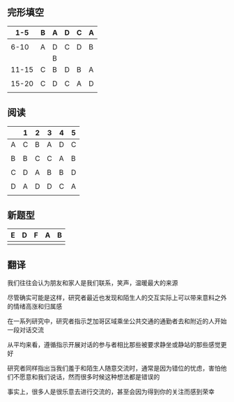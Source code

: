 ## 完形填空

| 1-5   | B    | A    | D    | C    | A    |
| ----- | ---- | ---- | ---- | ---- | ---- |
|       |      |      |      |      |      |
| 6-10  | A    | D    | C    | D    | B    |
|       |      | B    |      |      |      |
| 11-15 | C    | B    | D    | B    | A    |
|       |      |      |      |      |      |
| 15-20 | C    | D    | C    | A    | D    |
|       |      |      |      |      |      |

## 阅读

|      | 1    | 2    | 3    | 4    | 5    |
| ---- | ---- | ---- | ---- | ---- | ---- |
| A    | C    | B    | A    | D    | C    |
|      |      |      |      |      |      |
| B    | B    | C    | C    | A    | B    |
|      |      |      |      |      |      |
| C    | D    | A    | B    | B    | D    |
|      |      |      |      |      |      |
| D    | A    | D    | D    | C    | A    |
|      |      |      |      |      |      |

## 新题型

| E    | D    | F    | A    | B    |
| ---- | ---- | ---- | ---- | ---- |
|      |      |      |      |      |

## 翻译

我们往往会认为朋友和家人是我们联系，笑声，温暖最大的来源

尽管确实可能是这样，研究者最近也发现和陌生人的交互实际上可以带来意料之外的情绪高涨和归属感

在一系列研究中，研究者指示芝加哥区域乘坐公共交通的通勤者去和附近的人开始一段对话交流

从平均来看，遵循指示开展对话的参与者相比那些被要求静坐或静站的那些感觉更好

研究者同样指出当我们羞于和陌生人随意交流时，通常是因为错位的忧虑，害怕他们不愿意和我们说话，然而很多时候这种想法都是错误的

事实上，很多人是很乐意去进行交流的，甚至会因为得到你的关注而感到荣幸

